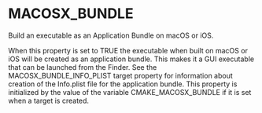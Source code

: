   

# MACOSX_BUNDLE  
Build an executable as an Application Bundle on macOS or iOS.  

When this property is set to TRUE the executable when built on macOS
or iOS will be created as an application bundle.  This makes it
a GUI executable that can be launched from the Finder.  See the
MACOSX_BUNDLE_INFO_PLIST target property for information about
creation of the Info.plist file for the application bundle.
This property is initialized by the value of the variable
CMAKE_MACOSX_BUNDLE if it is set when a target is created.  

